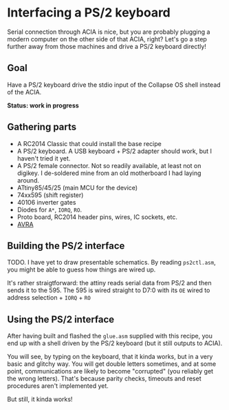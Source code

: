 # Interfacing a PS/2 keyboard

Serial connection through ACIA is nice, but you are probably plugging a modern
computer on the other side of that ACIA, right? Let's go a step further away
from those machines and drive a PS/2 keyboard directly!

## Goal

Have a PS/2 keyboard drive the stdio input of the Collapse OS shell instead of
the ACIA.

**Status: work in progress**

## Gathering parts

* A RC2014 Classic that could install the base recipe
* A PS/2 keyboard. A USB keyboard + PS/2 adapter should work, but I haven't
  tried it yet.
* A PS/2 female connector. Not so readily available, at least not on digikey. I
  de-soldered mine from an old motherboard I had laying around.
* ATtiny85/45/25 (main MCU for the device)
* 74xx595 (shift register)
* 40106 inverter gates
* Diodes for `A*`, `IORQ`, `RO`.
* Proto board, RC2014 header pins, wires, IC sockets, etc.
* [AVRA][avra]

## Building the PS/2 interface

TODO. I have yet to draw presentable schematics. By reading `ps2ctl.asm`, you
might be able to guess how things are wired up.

It's rather straigtforward: the attiny reads serial data from PS/2 and then
sends it to the 595. The 595 is wired straight to D7:0 with its `OE` wired to
address selection + `IORQ` + `RO`

## Using the PS/2 interface

After having built and flashed the `glue.asm` supplied with this recipe, you end
up with a shell driven by the PS/2 keyboard (but it still outputs to ACIA).

You will see, by typing on the keyboard, that it kinda works, but in a very
basic and glitchy way. You will get double letters sometimes, and at some point,
communications are likely to become "corrupted" (you reliably get the wrong
letters). That's because parity checks, timeouts and reset procedures aren't
implemented yet.

But still, it kinda works!

[avra]: https://github.com/hsoft/avra
